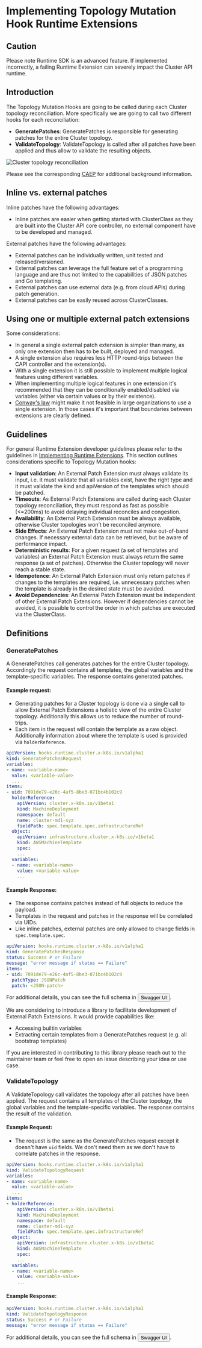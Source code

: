# Implementing Topology Mutation Hook Runtime Extensions

<aside class="note warning">

<h1>Caution</h1>

Please note Runtime SDK is an advanced feature. If implemented incorrectly, a failing Runtime Extension can severely impact the Cluster API runtime.

</aside>

## Introduction

The Topology Mutation Hooks are going to be called during each Cluster topology reconciliation. More specifically 
we are going to call two different hooks for each reconciliation:

* **GeneratePatches**: GeneratePatches is responsible for generating patches for the entire Cluster topology.
* **ValidateTopology**: ValidateTopology is called after all patches have been applied and thus allow to validate 
  the resulting objects.

![Cluster topology reconciliation](../../../images/runtime-sdk-topology-mutation.png)

Please see the corresponding [CAEP](https://github.com/kubernetes-sigs/cluster-api/blob/main/docs/proposals/20220330-topology-mutation-hook.md)
for additional background information. 

## Inline vs. external patches

Inline patches have the following advantages:
* Inline patches are easier when getting started with ClusterClass as they are built into
  the Cluster API core controller, no external component have to be developed and managed. 

External patches have the following advantages:
* External patches can be individually written, unit tested and released/versioned.
* External patches can leverage the full feature set of a programming language and 
  are thus not limited to the capabilities of JSON patches and Go templating.
* External patches can use external data (e.g. from cloud APIs) during patch generation.
* External patches can be easily reused across ClusterClasses.

## Using one or multiple external patch extensions

Some considerations:
* In general a single external patch extension is simpler than many, as only one extension 
  then has to be built, deployed and managed. 
* A single extension also requires less HTTP round-trips between the CAPI controller and the extension(s).
* With a single extension it is still possible to implement multiple logical features using different variables.
* When implementing multiple logical features in one extension it's recommended that they can be conditionally
  enabled/disabled via variables (either via certain values or by their existence).
* [Conway's law](https://en.wikipedia.org/wiki/Conway%27s_law) might make it not feasible in large organizations 
  to use a single extension. In those cases it's important that boundaries between extensions are clearly defined.

## Guidelines

For general Runtime Extension developer guidelines please refer to the guidelines in [Implementing Runtime Extensions](implement-extensions.md#guidelines).
This section outlines considerations specific to Topology Mutation hooks:

* **Input validation**: An External Patch Extension must always validate its input, i.e. it must validate that
  all variables exist, have the right type and it must validate the kind and apiVersion of the templates which
  should be patched.
* **Timeouts**: As External Patch Extensions are called during each Cluster topology reconciliation, they must
  respond as fast as possible (&lt;=200ms) to avoid delaying individual reconciles and congestion.
* **Availability**: An External Patch Extension must be always available, otherwise Cluster topologies won’t be
  reconciled anymore.
* **Side Effects**: An External Patch Extension must not make out-of-band changes. If necessary external data can
  be retrieved, but be aware of performance impact.
* **Deterministic results**: For a given request (a set of templates and variables) an External Patch Extension must
  always return the same response (a set of patches). Otherwise the Cluster topology will never reach a stable state.
* **Idempotence**: An External Patch Extension must only return patches if changes to the templates are required,
  i.e. unnecessary patches when the template is already in the desired state must be avoided.
* **Avoid Dependencies**: An External Patch Extension must be independent of other External Patch Extensions. However
  if dependencies cannot be avoided, it is possible to control the order in which patches are executed via the ClusterClass.

## Definitions

### GeneratePatches

A GeneratePatches call generates patches for the entire Cluster topology. Accordingly the request contains all
templates, the global variables and the template-specific variables. The response contains generated patches.

#### Example request:

* Generating patches for a Cluster topology is done via a single call to allow External Patch Extensions a
  holistic view of the entire Cluster topology. Additionally this allows us to reduce the number of round-trips.
* Each item in the request will contain the template as a raw object. Additionally information about where
  the template is used is provided via `holderReference`.

```yaml
apiVersion: hooks.runtime.cluster.x-k8s.io/v1alpha1
kind: GeneratePatchesRequest
variables:
- name: <variable-name>
  value: <variable-value>
  ...
items:
- uid: 7091de79-e26c-4af5-8be3-071bc4b102c9
  holderReference:
    apiVersion: cluster.x-k8s.io/v1beta1
    kind: MachineDeployment
    namespace: default
    name: cluster-md1-xyz
    fieldPath: spec.template.spec.infrastructureRef
  object:
    apiVersion: infrastructure.cluster.x-k8s.io/v1beta1
    kind: AWSMachineTemplate
    spec:
    ...
  variables:
  - name: <variable-name>
    value: <variable-value>
    ...
```

#### Example Response:

* The response contains patches instead of full objects to reduce the payload.
* Templates in the request and patches in the response will be correlated via UIDs.
* Like inline patches, external patches are only allowed to change fields in `spec.template.spec`.

```yaml
apiVersion: hooks.runtime.cluster.x-k8s.io/v1alpha1
kind: GeneratePatchesResponse
status: Success # or Failure
message: "error message if status == Failure"
items:
- uid: 7091de79-e26c-4af5-8be3-071bc4b102c9
  patchType: JSONPatch
  patch: <JSON-patch>
```

For additional details, you can see the full schema in <button onclick="openSwaggerUI()">Swagger UI</button>.

We are considering to introduce a library to facilitate development of External Patch Extensions. It would provide capabilities like:
* Accessing builtin variables
* Extracting certain templates from a GeneratePatches request (e.g. all bootstrap templates)

If you are interested in contributing to this library please reach out to the maintainer team or
feel free to open an issue describing your idea or use case.

### ValidateTopology

A ValidateTopology call validates the topology after all patches have been applied. The request contains all 
templates of the Cluster topology, the global variables and the template-specific variables. The response
contains the result of the validation.

#### Example Request:

* The request is the same as the GeneratePatches request except it doesn't have `uid` fields. We don't
  need them as we don't have to correlate patches in the response.

```yaml
apiVersion: hooks.runtime.cluster.x-k8s.io/v1alpha1
kind: ValidateTopologyRequest
variables:
- name: <variable-name>
  value: <variable-value>
  ...
items:
- holderReference:
    apiVersion: cluster.x-k8s.io/v1beta1
    kind: MachineDeployment
    namespace: default
    name: cluster-md1-xyz
    fieldPath: spec.template.spec.infrastructureRef
  object:
    apiVersion: infrastructure.cluster.x-k8s.io/v1beta1
    kind: AWSMachineTemplate
    spec:
    ...
  variables:
  - name: <variable-name>
    value: <variable-value>
    ...
```

#### Example Response:

```yaml
apiVersion: hooks.runtime.cluster.x-k8s.io/v1alpha1
kind: ValidateTopologyResponse
status: Success # or Failure
message: "error message if status == Failure"
```

For additional details, you can see the full schema in <button onclick="openSwaggerUI()">Swagger UI</button>.

<script>
// openSwaggerUI calculates the absolute URL of the RuntimeSDK YAML file and opens Swagger UI.
function openSwaggerUI() {
  var schemaURL = new URL("runtime-sdk-openapi.yaml", document.baseURI).href
  window.open("https://editor.swagger.io/?url=" + schemaURL)
}
</script>

